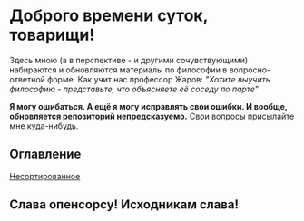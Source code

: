 # Доброго времени суток, товарищи!

Здесь мною (а в перспективе - и другими сочувствующими) набираются и обновляются материалы по философии в вопросно-ответной форме. Как учит нас профессор Жаров: *"Хотите выучить философию - представьте, что объясняете её соседу по парте"*

**Я могу ошибаться. А ещё я могу исправлять свои ошибки. И вообще, обновляется репозиторий непредсказуемо.**
Свои вопросы присылайте мне куда-нибудь.

## Оглавление

[Несортированное](nesort.md "Всякая фигня, потихоньку сортируется")



## Слава опенсорсу! Исходникам слава!
